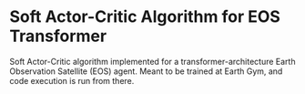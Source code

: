 # Soft Actor-Critic Algorithm for EOS Transformer
Soft Actor-Critic algorithm implemented for a transformer-architecture Earth Observation Satellite (EOS) agent. Meant to be trained at Earth Gym, and code execution is run from there.
